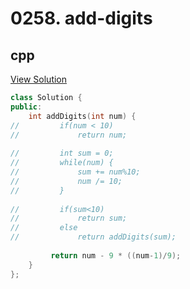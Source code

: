 # 0258. add-digits

## cpp

[View Solution](0258-add-digits.cpp)


```cpp
class Solution {
public:
    int addDigits(int num) {
//         if(num < 10)
//             return num;
        
//         int sum = 0;
//         while(num) {
//             sum += num%10;
//             num /= 10;
//         }
        
//         if(sum<10)
//             return sum;
//         else
//             return addDigits(sum);
        
         return num - 9 * ((num-1)/9);
    }
};
```
